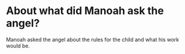 # About what did Manoah ask the angel?

Manoah asked the angel about the rules for the child and what his work would be.
